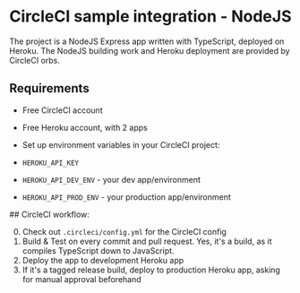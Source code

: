 # CircleCI sample integration - NodeJS

The project is a NodeJS Express app written with TypeScript, deployed on Heroku.
The NodeJS building work and Heroku deployment are provided by CircleCI orbs.

## Requirements

- Free CircleCI account
- Free Heroku account, with 2 apps 
- Set up environment variables in your CircleCI project: 

- `HEROKU_API_KEY`
- `HEROKU_API_DEV_ENV` - your dev app/environment
- `HEROKU_API_PROD_ENV` - your production app/environment

## CircleCI workflow:


0. Check out `.circleci/config.yml` for the CircleCI config
1. Build & Test on every commit and pull request. Yes, it's a build, as it compiles TypeScript down to JavaScript. 
2. Deploy the app to development Heroku app
3. If it's a tagged release build, deploy to production Heroku app, asking for manual approval beforehand
